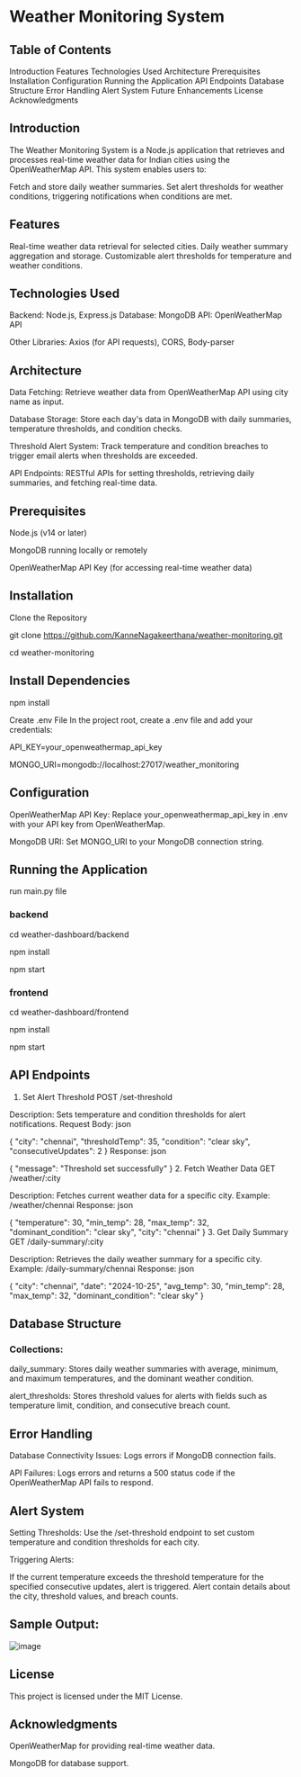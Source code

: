 # Weather Monitoring System

## Table of Contents
Introduction
Features
Technologies Used
Architecture
Prerequisites
Installation
Configuration
Running the Application
API Endpoints
Database Structure
Error Handling
Alert System
Future Enhancements
License
Acknowledgments

## Introduction
The Weather Monitoring System is a Node.js application that retrieves and processes real-time weather data for Indian cities using the OpenWeatherMap API. This system enables users to:

Fetch and store daily weather summaries.
Set alert thresholds for weather conditions, triggering notifications when conditions are met.

## Features

Real-time weather data retrieval for selected cities.
Daily weather summary aggregation and storage.
Customizable alert thresholds for temperature and weather conditions.

## Technologies Used

Backend: Node.js, Express.js
Database: MongoDB
API: OpenWeatherMap API

Other Libraries: Axios (for API requests), CORS, Body-parser

## Architecture

Data Fetching: Retrieve weather data from OpenWeatherMap API using city name as input.

Database Storage: Store each day's data in MongoDB with daily summaries, temperature thresholds, and condition checks.

Threshold Alert System: Track temperature and condition breaches to trigger email alerts when thresholds are exceeded.

API Endpoints: RESTful APIs for setting thresholds, retrieving daily summaries, and fetching real-time data.

## Prerequisites

Node.js (v14 or later)

MongoDB running locally or remotely

OpenWeatherMap API Key (for accessing real-time weather data)

## Installation

Clone the Repository

git clone https://github.com/KanneNagakeerthana/weather-monitoring.git

cd weather-monitoring

## Install Dependencies

npm install

Create .env File In the project root, create a .env file and add your credentials:

API_KEY=your_openweathermap_api_key

MONGO_URI=mongodb://localhost:27017/weather_monitoring

## Configuration

OpenWeatherMap API Key: Replace your_openweathermap_api_key in .env with your API key from OpenWeatherMap.

MongoDB URI: Set MONGO_URI to your MongoDB connection string.

## Running the Application
run main.py file

### backend

cd weather-dashboard/backend

npm install

npm start

### frontend

cd weather-dashboard/frontend

npm install

npm start

## API Endpoints
1. Set Alert Threshold
POST /set-threshold

Description: Sets temperature and condition thresholds for alert notifications.
Request Body:
json

{
  "city": "chennai",
  "thresholdTemp": 35,
  "condition": "clear sky",
  "consecutiveUpdates": 2
}
Response:
json

{
  "message": "Threshold set successfully"
}
2. Fetch Weather Data
GET /weather/:city

Description: Fetches current weather data for a specific city.
Example: /weather/chennai
Response:
json

{
  "temperature": 30,
  "min_temp": 28,
  "max_temp": 32,
  "dominant_condition": "clear sky",
  "city": "chennai"
}
3. Get Daily Summary
GET /daily-summary/:city

Description: Retrieves the daily weather summary for a specific city.
Example: /daily-summary/chennai
Response:
json

{
  "city": "chennai",
  "date": "2024-10-25",
  "avg_temp": 30,
  "min_temp": 28,
  "max_temp": 32,
  "dominant_condition": "clear sky"
}

## Database Structure

### Collections:

daily_summary: Stores daily weather summaries with average, minimum, and maximum temperatures, and the dominant weather condition.

alert_thresholds: Stores threshold values for alerts with fields such as temperature limit, condition, and consecutive breach count.

## Error Handling

Database Connectivity Issues: Logs errors if MongoDB connection fails.

API Failures: Logs errors and returns a 500 status code if the OpenWeatherMap API fails to respond.

## Alert System

Setting Thresholds: Use the /set-threshold endpoint to set custom temperature and condition thresholds for each city.

Triggering Alerts:

If the current temperature exceeds the threshold temperature for the specified consecutive updates, alert is triggered.
Alert contain details about the city, threshold values, and breach counts.

## Sample Output:

![image](https://github.com/user-attachments/assets/4b64fd98-6596-4735-869b-95bc31e6e8d5)


## License
This project is licensed under the MIT License.

## Acknowledgments
OpenWeatherMap for providing real-time weather data.

MongoDB for database support.
